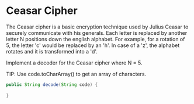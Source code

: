 # Ceasar Cipher

The Ceasar cipher is a basic encryption technique used by Julius Ceasar to securely communicate with his generals. Each letter is replaced by another letter N positions down the english alphabet. For example, for a rotation of 5, the letter 'c' would be replaced by an 'h'. In case of a 'z', the alphabet rotates and it is transformed into a 'd'.

Implement a decoder for the Ceasar cipher where N = 5.

TIP: Use code.toCharArray() to get an array of characters.

```java
public String decode(String code) {
    
}
```
